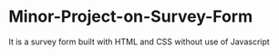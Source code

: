 # Minor-Project-on-Survey-Form
It is a survey form built with HTML and CSS without use of Javascript
